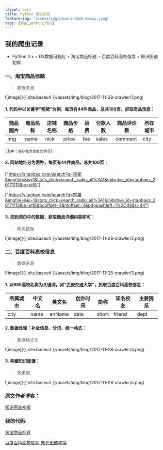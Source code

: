 ```yaml
---
layout: post
title: Python 爬虫总结
feature-img: "assets/img/pexels/desk-messy.jpeg"
tags: [爬虫,python,代码]
---
```

## 我的爬虫记录

* Python 2.x + D3数据可视化 + 淘宝商品标题 + 百度百科高校信息 + 知识图谱初探

### 一、淘宝商品标题

> 数据来源

![image]({{ site.baseurl }}/assets/img/blog/2017-11-28-crawler/1.png)

#### 1. 代码中以关键字"短裙"为例，每页有44件商品，总共100页，抓取商品信息：

商品图片  | 商品名称  | 店铺名称  | 商品价格  | 运费  | 付款人数  | 商品评论数  | 所在城市
--------- | --------- | --------- | --------- | --------- | --------- | --------- | ---------
img  | name  | nick  | price  | fee  | sales  | comment  | city

    (其中：会存在为空值的情况)

#### 2. 网站地址分为两种，每页有44件商品，总共100页：

["https://s.taobao.com/search?q=短裙&imgfile=&js=1&stats_click=search_radio_all%3A1&initiative_id=staobaoz_20171113&ie=utf8"]

["https://s.taobao.com/search?q=短裙&imgfile=&js=1&stats_click=search_radio_all%3A1&initiative_id=staobaoz_20171113&ie=utf8&bcoffset=4&ntoffset=4&p4ppushleft=1%2C48&s=44"]

#### 3. 找到网页中的数据，获取商品详细内容即可：

> 网页数据

![image]({{ site.baseurl }}/assets/img/blog/2017-11-28-crawler/2.png)

### 二、百度百科高校信息

> 数据来源

![image]({{ site.baseurl }}/assets/img/blog/2017-11-28-crawler/3.png)

#### 1. 以985高校名称为关键词，如"西安交通大学"，抓取百度百科高校信息：

所属城市  | 中文名  | 英文名  | 创办时间  | 简称  | 知名校友  | 主要院系
--------- | --------- | --------- | --------- | --------- | --------- | ---------
city  | name  | enName  | date  | short  | friend  | dept

#### 2. 数据处理：补全信息、分词、统一格式：

> 数据格式化

![image]({{ site.baseurl }}/assets/img/blog/2017-11-28-crawler/4.png)

#### 3. 构建知识图谱：

> 效果图

![image]({{ site.baseurl }}/assets/img/blog/2017-11-28-crawler/5.png)

### 原文作者博客：

[知识图谱初探](http://zhanghonglun.cn/)

### 我的代码:

[淘宝商品标题](https://github.com/s-top/PythonCrawler)

[百度百科高校信息-知识图谱初探](https://github.com/s-top/Baike-KnowledgeGraph)